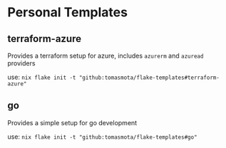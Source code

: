 # Personal Templates

## terraform-azure
Provides a terraform setup for azure, includes `azurerm` and `azuread` providers

use: `nix flake init -t "github:tomasmota/flake-templates#terraform-azure"`

## go
Provides a simple setup for go development

use: `nix flake init -t "github:tomasmota/flake-templates#go"`
